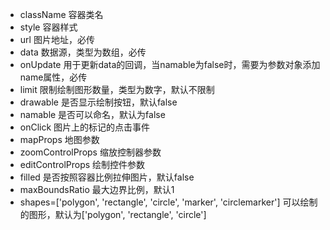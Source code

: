 * className 容器类名
* style 容器样式
* url 图片地址，必传
* data 数据源，类型为数组，必传
* onUpdate 用于更新data的回调，当namable为false时，需要为参数对象添加name属性，必传
* limit 限制绘制图形数量，类型为数字，默认不限制
* drawable 是否显示绘制按钮，默认false
* namable 是否可以命名，默认为false
* onClick 图片上的标记的点击事件
* mapProps 地图参数
* zoomControlProps 缩放控制器参数
* editControlProps 绘制控件参数
* filled 是否按照容器比例拉伸图片，默认false
* maxBoundsRatio 最大边界比例，默认1
* shapes=['polygon', 'rectangle', 'circle', 'marker', 'circlemarker'] 可以绘制的图形，默认为['polygon', 'rectangle', 'circle']
